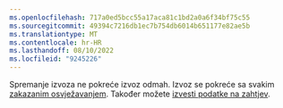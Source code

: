 ```yaml
---
ms.openlocfilehash: 717a0ed5bcc55a17aca81c1bd2a0a6f34bf75c55
ms.sourcegitcommit: 49394c7216db1ec7b754db6014b651177e82ae5b
ms.translationtype: MT
ms.contentlocale: hr-HR
ms.lasthandoff: 08/10/2022
ms.locfileid: "9245226"
---
```

Spremanje izvoza ne pokreće izvoz odmah. Izvoz se pokreće sa svakim [zakazanim osvježavanjem](../schedule-refresh.md). Također možete [izvesti podatke na zahtjev](../export-destinations.md#run-exports-on-demand).